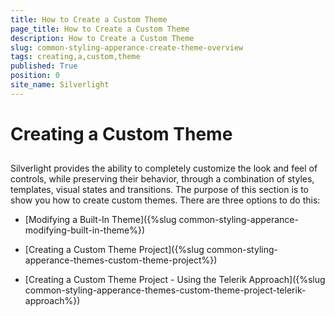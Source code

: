 ```yaml
---
title: How to Create a Custom Theme
page_title: How to Create a Custom Theme
description: How to Create a Custom Theme
slug: common-styling-apperance-create-theme-overview
tags: creating,a,custom,theme
published: True
position: 0
site_name: Silverlight
---
```


# Creating a Custom Theme



## 

Silverlight provides the ability to completely customize the look and feel of controls, while preserving their behavior, through a combination of styles, templates, visual states and transitions. The purpose of this section is to show you how to create custom themes. There are three options to do this:

* [Modifying a Built-In Theme]({%slug common-styling-apperance-modifying-built-in-theme%})

* [Creating a Custom Theme Project]({%slug common-styling-apperance-themes-custom-theme-project%})

* [Creating a Custom Theme Project - Using the Telerik Approach]({%slug common-styling-apperance-themes-custom-theme-project-telerik-approach%})
